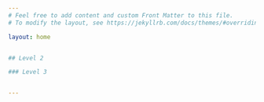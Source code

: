 ```yaml
---
# Feel free to add content and custom Front Matter to this file.
# To modify the layout, see https://jekyllrb.com/docs/themes/#overriding-theme-defaults

layout: home


## Level 2

### Level 3


---
```

